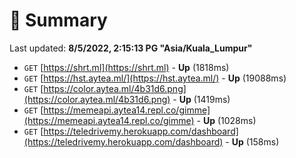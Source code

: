 # 📖 Summary
Last updated: **8/5/2022, 2:15:13 PG "Asia/Kuala_Lumpur"**

- `GET` [https://shrt.ml](https://shrt.ml) - **Up** (1818ms)
- `GET` [https://hst.aytea.ml/](https://hst.aytea.ml/) - **Up** (19088ms)
- `GET` [https://color.aytea.ml/4b31d6.png](https://color.aytea.ml/4b31d6.png) - **Up** (1419ms)
- `GET` [https://memeapi.aytea14.repl.co/gimme](https://memeapi.aytea14.repl.co/gimme) - **Up** (1028ms)
- `GET` [https://teledrivemy.herokuapp.com/dashboard](https://teledrivemy.herokuapp.com/dashboard) - **Up** (158ms)
